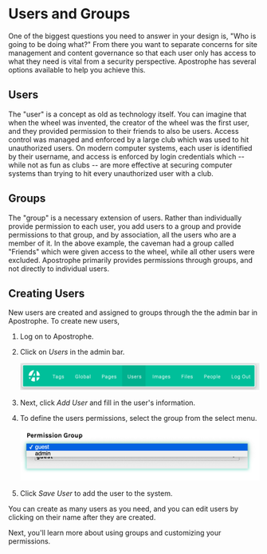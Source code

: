 # Users and Groups

One of the biggest questions you need to answer in your design is, "Who is going to be doing what?" From there you want to separate concerns for site management and content governance so that each user only has access to what they need is vital from a security perspective. Apostrophe has several options available to help you achieve this.

## Users

The "user" is a concept as old as technology itself. You can imagine that when the wheel was invented, the creator of the wheel was the first user, and they provided permission to their friends to also be users. Access control was managed and enforced by a large club which was used to hit unauthorized users. On modern computer systems, each user is identified by their username, and access is enforced by login credentials which -- while not as fun as clubs -- are more effective at securing computer systems than trying to hit every unauthorized user with a club.

## Groups

The "group" is a necessary extension of users. Rather than individually provide permission to each user, you add users to a group and provide permissions to that group, and by association, all the users who are a member of it. In the above example, the caveman had a group called "Friends" which were given access to the wheel, while all other users were excluded. Apostrophe primarily provides permissions through groups, and not directly to individual users.

## Creating Users

New users are created and assigned to groups through the the admin bar in Apostrophe. To create new users,

1. Log on to Apostrophe.

2. Click on *Users* in the admin bar.

    ![](../../../images/assets/user-menu.png)

3. Next, click *Add User* and fill in the user's information.

4. To define the users permissions, select the group from the select menu.

    ![](../../../images/assets/user-select-group.png)

5. Click *Save User* to add the user to the system.

You can create as many users as you need, and you can edit users by clicking on their name after they are created.

Next, you'll learn more about using groups and customizing your permissions.
